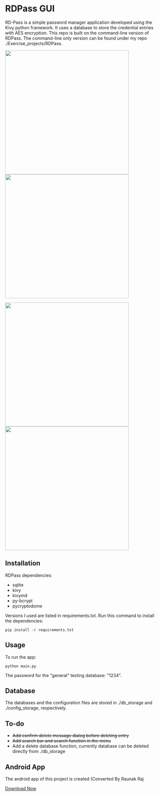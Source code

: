 # RDPass GUI

RD-Pass is a simple password manager application developed using the Kivy python framework. It uses a database to store the credential entries with AES encryption. This repo is built on the command-line version of RDPass. The command-line only version can be found under my repo ./Exercise_projects/RDPass.

<img src="ui/example_screenshots/example_loginscreen.png" width="400px"><img src="ui/example_screenshots/example_menuscreen.png" width="400px">

<img src="ui/example_screenshots/example_addentryscreen.png" width="400px"><img src="ui/example_screenshots/example_entryscreen.png" width="400px">

## Installation

RDPass dependencies:
* sqlite
* kivy
* kivymd
* py-bcrypt
* pycryptodome

Versions I used are listed in requirements.txt. Run this command to install the dependencies:

    pip install -r requirements.txt


## Usage

To run the app:

    python main.py

The password for the "general" testing database: "1234".


## Database

The databases and the configuration files are stored in ./db_storage and ./config_storage, respectively.


## To-do

* ~~Add confirm delete message dialog before deleting entry~~
* ~~Add search bar and search function in the menu~~
* Add a delete database function, currently database can be deleted directly from ./db_storage


## Android App

The android app of this project is created (Converted By Raunak Raj

<a href='https://github.com/nkray-raunak123/RDPass-GUI/releases/download/0.1/rdpass-0.1-armeabi-v7a.apk'>Download Now</a>
